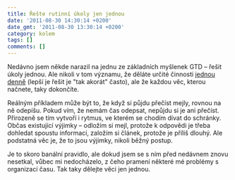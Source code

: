 ```yaml
---
title: Řešte rutinní úkoly jen jednou
date: '2011-08-30 14:30:14 +0200'
date_gmt: '2011-08-30 13:30:14 +0200'
category: kolem
tags: []
comments: []
---
```

<p>Nedávno jsem někde narazil na jednu ze základních myšlenek GTD – řešit úkoly jednou. Ale nikoli v tom významu, že děláte určité činnosti <a href="https://www.lifehack.org/articles/lifehack/productivity-organizing-myth-4-–-only-handle-it-once.html">jednou denně</a> (lepší je řešit je "tak akorát" často), ale že každou věc, kterou načnete, taky dokončíte.</p>
<p>Reálným příkladem může být to, že když si půjdu přečíst mejly, rovnou na ně odepíšu. Pokud vím, že nemám čas odepsat, nepůjdu si je ani přečíst. Přirozeně se tím vytvoří i rytmus, ve kterém se chodím dívat do schránky. Občas existující výjimky – odložím si mejl, protože k odpovědi je třeba dohledat spoustu informací, založím si článek, protože je příliš dlouhý. Ale podstatná věc je, že to jsou výjimky, nikoli běžný postup.</p>
<p>Je to skoro banální pravidlo, ale dokud jsem se s ním před nedávnem znovu nesetkal, vůbec mi nedocházelo, z čeho pramení některé mé problémy s organizací času. Tak taky dělejte věci jen jednou.</p>
